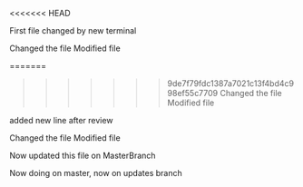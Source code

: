 <<<<<<< HEAD

First file changed by new terminal

Changed the file
Modified file


=======
>>>>>>> 9de7f79fdc1387a7021c13f4bd4c998ef55c7709
Changed the file
Modified file

added new line after review

Changed the file
Modified file

Now updated this file on MasterBranch

Now doing on master, now on updates branch
